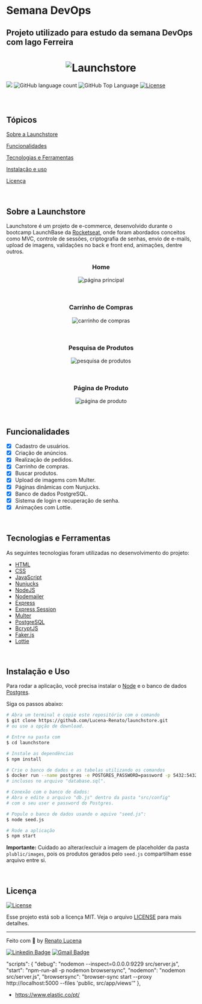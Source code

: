 # Semana DevOps
## Projeto utilizado para estudo da semana DevOps com Iago Ferreira

<h1 align="center">
  <img src=".github/logo.png" alt="Launchstore" >
</h1>

<p>
  <img src="https://img.shields.io/badge/made%20by-Renato%20Lucena-04cc5e?style=flat-square">
  <img alt="GitHub language count" src="https://img.shields.io/github/languages/count/Lucena-Renato/launchstore?color=04cc5e&style=flat-square">
  <img alt="GitHub Top Language" src="https://img.shields.io/github/languages/top/Lucena-Renato/launchstore?color=04cc5e&style=flat-square">
  <a href="https://opensource.org/licenses/MIT">
    <img alt="License" src="https://img.shields.io/badge/license-MIT-04cc5e?style=flat-square">
  </a>

</p>

<p align="center">
  <img src="2023-07-27_00-00.png" alt="" >
</p>

<p align="center">
  <img src="2023-07-27_00-10.png" alt="" >
</p>

<p align="center">
  <img src="2023-07-27_00-11.png" alt="" >
</p>


## Tópicos

[Sobre a Launchstore](#sobre-a-launchstore)

[Funcionalidades](#funcionalidades)

[Tecnologias e Ferramentas](#tecnologias-e-ferramentas)

[Instalação e uso](#instalação-e-uso)

[Licença](#licença)

<br>

## Sobre a Launchstore

Launchstore é um projeto de e-commerce, desenvolvido durante o bootcamp LaunchBase da [Rocketseat](https://rocketseat.com.br/), onde foram abordados conceitos como MVC, controle de sessões, criptografia de senhas, envio de e-mails, upload de imagens, validações no back e front end, animações, dentre outros.

<h3 align="center">Home</h3>
<p align="center">
  <img src=".github/home.png" alt="página principal">
</p>

<br>

<h3 align="center">Carrinho de Compras</h3>
<p align="center">
  <img src=".github/cart.png" alt="carrinho de compras">
</p>

<br>

<h3 align="center">Pesquisa de Produtos</h3>
<p align="center">
  <img src=".github/search.png" alt="pesquisa de produtos">
</p>

<br>

<h3 align="center">Página de Produto</h3>
<p align="center">
  <img src=".github/product.png" alt="página de produto">
</p>

<br>

## Funcionalidades

- [X] Cadastro de usuários.
- [X] Criação de anúncios.
- [X] Realização de pedidos.
- [X] Carrinho de compras.
- [X] Buscar produtos.
- [X] Upload de imagems com Multer.
- [X] Páginas dinâmicas com Nunjucks.
- [X] Banco de dados PostgreSQL.
- [X] Sistema de login e recuperação de senha.
- [X] Animações com Lottie.

<br>

## Tecnologias e Ferramentas

As seguintes tecnologias foram utilizadas no desenvolvimento do projeto:

- [HTML](https://devdocs.io/html/)
- [CSS](https://devdocs.io/css/)
- [JavaScript](https://devdocs.io/javascript/)
- [Nunjucks](https://mozilla.github.io/nunjucks/)
- [NodeJS](https://nodejs.org/en/)
- [Nodemailer](https://nodemailer.com/about/)
- [Express](https://expressjs.com/)
- [Express Session](https://github.com/expressjs/session)
- [Multer](https://github.com/expressjs/multer)
- [PostgreSQL](https://www.postgresql.org/)
- [BcryptJS](https://github.com/dcodeIO/bcrypt.js)
- [Faker.js](https://github.com/Marak/Faker.js)
- [Lottie](https://airbnb.design/lottie/)

<br>

## Instalação e Uso

Para rodar a aplicação, você precisa instalar o [Node](https://nodejs.org/en/) e o banco de dados [Postgres](https://www.postgresql.org/).

Siga os passos abaixo:

```bash
# Abra um terminal e copie este repositório com o comando
$ git clone https://github.com/Lucena-Renato/launchstore.git
# ou use a opção de download.

# Entre na pasta com
$ cd launchstore

# Instale as dependências
$ npm install

# Crie o banco de dados e as tabelas utilizando os comandos
$ docker run --name postgres -e POSTGRES_PASSWORD=password -p 5432:5432 -d postgres
# inclusos no arquivo "database.sql".

# Conexão com o banco de dados:
# Abra e edite o arquivo "db.js" dentro da pasta "src/config"
# com o seu user e password do Postgres.

# Popule o banco de dados usando o aquivo "seed.js":
$ node seed.js

# Rode a aplicação
$ npm start
```

**Importante:** Cuidado ao alterar/excluir a imagem de placeholder da pasta `plublic/images`, pois os produtos gerados pelo `seed.js` compartilham esse arquivo entre si.

<br>

## Licença
<a href="https://opensource.org/licenses/MIT">
    <img alt="License" src="https://img.shields.io/badge/license-MIT-04cc5e?style=flat-square">
</a>

<br>

Esse projeto está sob a licença MIT. Veja o arquivo [LICENSE](/LICENSE) para mais detalhes.

---

Feito com :purple_heart: by [Renato Lucena](https://github.com/lucenarenato)

[![Linkedin Badge](https://img.shields.io/badge/-Renato%20Lucena-blue?style=flat-square&logo=Linkedin&logoColor=white&link=https://www.linkedin.com/in/renato-lucena-33777133/)](https://www.linkedin.com/in/renato-lucena-33777133/)
[![Gmail Badge](https://img.shields.io/badge/-cpdrenato@gmail.com-c14438?style=flat-square&logo=Gmail&logoColor=white&link=mailto:cpdrenato@gmail.com)](mailto:cpdrenato@gmail.com)


  "scripts": {
    "debug": "nodemon --inspect=0.0.0.0:9229 src/server.js",
    "start": "npm-run-all -p nodemon browsersync",
    "nodemon": "nodemon src/server.js",
    "browsersync": "browser-sync start --proxy http://localhost:5000 --files 'public, src/app/views'"
  },

- https://www.elastic.co/pt/
